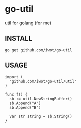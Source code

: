 go-util
=======

util for golang (for me)

INSTALL
-------
`go get github.com/iwot/go-util`

USAGE
-----
    import (
      "github.com/iwot/go-util/util"
    )
    
    func f() {
      sb := util.NewStringBuffer()
      sb.Append("A")
      sb.Append("B")

      var str string = sb.String()
    }
